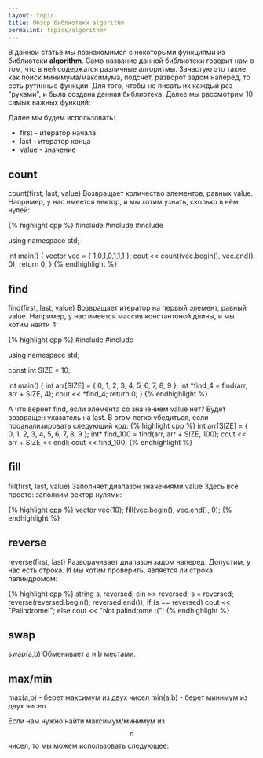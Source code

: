 ```yaml
---
layout: topic
title: Обзор библиотеки algorithm
permalink: topics/algorithm/
---
```

В данной статье мы познакомимся с некоторыми функциями из библиотеки **algorithm**. Само название данной библиотеки говорит нам о том, что в ней содержатся различные алгоритмы. Зачастую это такие, как поиск минимума/максимума, подсчет, разворот задом наперёд, то есть рутинные функции. Для того, чтобы не писать их каждый раз "руками", и была создана данная библиотека. Далее мы рассмотрим 10 самых важных функций:

Далее мы будем использовать:
* first - итератор начала
* last - итератор конца
* value - значение

## count
count(first, last, value)
Возвращает количество элементов, равных value. 
Например, у нас имеется вектор, и мы хотим узнать, сколько в нём нулей:

{% highlight cpp %}
#include <iostream>
#include <vector>
#include <algorithm>

using namespace std;

int main()
{
	vector<int> vec = { 1,0,1,0,1,1,1 };
	cout << count(vec.begin(), vec.end(), 0);
	return 0;
}
{% endhighlight %}

## find
find(first, last, value)
Возвращает итератор на первый элемент, равный value.
Например, у нас имеется массив константоной длины, и мы хотим найти 4:

{% highlight cpp %}
#include <iostream>
#include <algorithm>

using namespace std;

const int SIZE = 10;

int main()
{
	int arr[SIZE] = { 0, 1, 2, 3, 4, 5, 6, 7, 8, 9 };
	int *find_4 = find(arr, arr + SIZE, 4);
	cout << *find_4;
	return 0;
}
{% endhighlight %}

А что вернет find, если элемента со значением value нет? Будет возвращен указатель на last. В этом легко убедиться, если проанализировать следующий код:
{% highlight cpp %}
int arr[SIZE] = { 0, 1, 2, 3, 4, 5, 6, 7, 8, 9 };
int* find_100 = find(arr, arr + SIZE, 100);
cout << arr + SIZE << endl;
cout << find_100;
{% endhighlight %}

## fill
fill(first, last, value)
Заполняет диапазон значениями value
Здесь всё просто: заполним вектор нулями:

{% highlight cpp %}
vector<int> vec(10);
fill(vec.begin(), vec.end(), 0);
{% endhighlight %}
	
## reverse
reverse(first, last)
Разворачивает диапазон задом наперед.
Допустим, у нас есть строка. И мы хотим проверить, является ли строка палиндромом:

{% highlight cpp %}
string s, reversed;
cin >> reversed;
s = reversed;
reverse(reversed.begin(), reversed.end());
if (s == reversed)
	cout << "Palindrome!";
else
	cout << "Not palindrome :(";
{% endhighlight %}

## swap
swap(a,b)
Обменивает a и b местами.

## max/min
max(a,b) - берет максимум из двух чисел
min(a,b) - берет минимум из двух чисел

Если нам нужно найти максимум/минимум из $$n$$ чисел, то мы можем использовать следующее:
